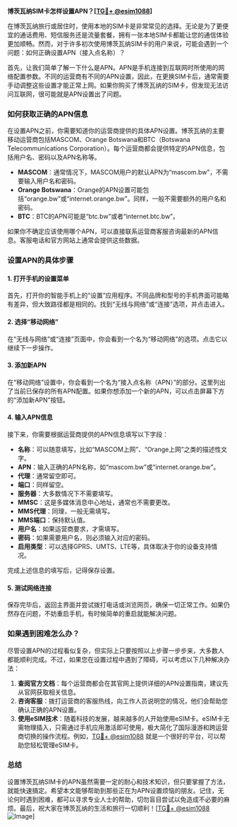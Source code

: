 **博茨瓦纳SIM卡怎样设置APN？[[TG💪+ @esim1088](https://t.me/s/esim1088)]**

在博茨瓦纳旅行或居住时，使用本地的SIM卡是非常常见的选择。无论是为了更便宜的通话费用、短信服务还是流量套餐，拥有一张本地SIM卡都能让您的通信体验更加顺畅。然而，对于许多初次使用博茨瓦纳SIM卡的用户来说，可能会遇到一个问题：如何正确设置APN（接入点名称）？

首先，让我们简单了解一下什么是APN。APN是手机连接到互联网时所使用的网络配置参数。不同的运营商有不同的APN设置，因此，在更换SIM卡后，通常需要手动调整这些设置才能正常上网。如果你购买了博茨瓦纳的SIM卡，但发现无法访问互联网，很可能就是APN设置出了问题。

### 如何获取正确的APN信息

在设置APN之前，你需要知道你的运营商提供的具体APN设置。博茨瓦纳的主要移动运营商包括MASCOM、Orange Botswana和BTC（Botswana Telecommunications Corporation）。每个运营商都会提供特定的APN信息，包括用户名、密码以及APN名称等。

- **MASCOM**：通常情况下，MASCOM用户的默认APN为“mascom.bw”，不需要输入用户名和密码。
- **Orange Botswana**：Orange的APN设置可能包括“orange.bw”或“internet.orange.bw”。同样，一般不需要额外的用户名和密码。
- **BTC**：BTC的APN可能是“btc.bw”或者“internet.btc.bw”。

如果你不确定应该使用哪个APN，可以直接联系运营商客服咨询最新的APN信息。客服电话和官方网站上通常会提供这些数据。

### 设置APN的具体步骤

#### 1. 打开手机的设置菜单

首先，打开你的智能手机上的“设置”应用程序。不同品牌和型号的手机界面可能略有差异，但大致路径都是相同的。找到“无线与网络”或“连接”选项，并点击进入。

#### 2. 选择“移动网络”

在“无线与网络”或“连接”页面中，你会看到一个名为“移动网络”的选项。点击它以继续下一步操作。

#### 3. 添加新APN

在“移动网络”设置中，你会看到一个名为“接入点名称（APN）”的部分。这里列出了当前已保存的所有APN配置。如果你想添加一个新的APN，可以点击屏幕下方的“添加新APN”按钮。

#### 4. 输入APN信息

接下来，你需要根据运营商提供的APN信息填写以下字段：

- **名称**：可以随意填写，比如“MASCOM上网”、“Orange上网”之类的描述性文字。
- **APN**：输入正确的APN名称，如“mascom.bw”或“internet.orange.bw”。
- **代理**：通常留空即可。
- **端口**：同样留空。
- **服务器**：大多数情况下不需要填写。
- **MMSC**：这是多媒体消息中心地址，通常也不需要更改。
- **MMS代理**：同理，一般无需填写。
- **MMS端口**：保持默认值。
- **用户名**：如果运营商要求，才需填写。
- **密码**：如果需要用户名，则必须输入对应的密码。
- **启用类型**：可以选择GPRS、UMTS、LTE等，具体取决于你的设备支持情况。

完成上述信息的填写后，记得保存设置。

#### 5. 测试网络连接

保存完毕后，返回主界面并尝试拨打电话或浏览网页，确保一切正常工作。如果仍然存在问题，不妨重启手机，有时候简单的重启就能解决问题。

### 如果遇到困难怎么办？

尽管设置APN的过程看似复杂，但实际上只要按照以上步骤一步步来，大多数人都能顺利完成。不过，如果您在设置过程中遇到了障碍，可以考虑以下几种解决办法：

1. **查阅官方文档**：每个运营商都会在其官网上提供详细的APN设置指南，建议先从官网获取相关信息。
2. **咨询客服**：拨打运营商的客服热线，向工作人员说明您的情况，他们会帮助您确认正确的APN设置。
3. **使用eSIM技术**：随着科技的发展，越来越多的人开始使用eSIM卡。eSIM卡无需物理插入，只需通过手机应用激活即可使用，极大简化了国际漫游和跨运营商切换的操作流程。例如，[TG💪+ @esim1088](https://t.me/s/esim1088) 就是一个很好的平台，可以帮助您轻松管理eSIM卡。

### 总结

设置博茨瓦纳SIM卡的APN虽然需要一定的耐心和技术知识，但只要掌握了方法，就能快速搞定。希望本文能够帮助到那些正在为APN设置烦恼的朋友。记住，无论何时遇到困难，都可以寻求专业人士的帮助，切勿盲目尝试以免造成不必要的麻烦。最后，祝大家在博茨瓦纳的生活和旅行一切顺利！[[TG💪+ @esim1088](https://t.me/s/esim1088) ![Image](https://i.postimg.cc/4NQfJmqS/Snipaste-2025-05-13-00-14-12.png)]